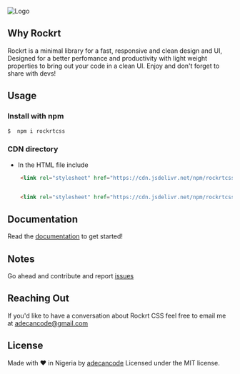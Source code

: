 ![Logo](https://i.ibb.co/q0wHWC2/Logo-3.jpg)

## Why Rockrt

Rockrt is a minimal library for a fast, responsive and clean design and UI, Designed for a better perfomance and productivity with light weight properties to bring out your code in a clean UI. Enjoy and don't forget to share with devs!

## Usage

### **Install with npm**

```sh
$  npm i rockrtcss
```

### **CDN directory**

- In the HTML file include

```html
    <link rel="stylesheet" href="https://cdn.jsdelivr.net/npm/rockrtcss@1.1.4/dist/rockrt.min.css">


    <link rel="stylesheet" href="https://cdn.jsdelivr.net/npm/rockrtcss@1.1.4/dist/rockrt.css">
```

## Documentation

Read the [documentation](https://rockrtcss.netlify.com) to get started!

## Notes

Go ahead and contribute and report [issues](.github/ISSUE_TEMPLATE/issue-template.md)

## Reaching Out

If you'd like to have a conversation about Rockrt CSS feel free to email me at
adecancode@gmail.com

## License

Made with ❤️ in Nigeria by [adecancode](https://twitter.com/adecancode)
Licensed under the MIT license.
